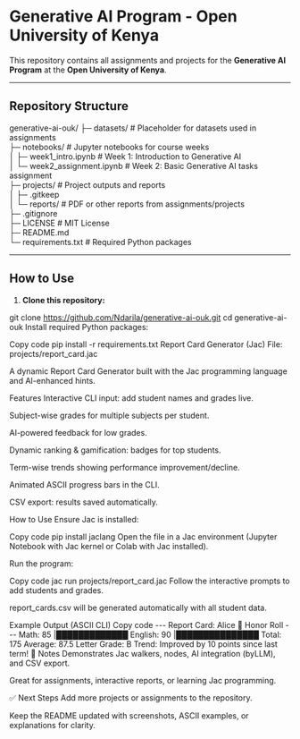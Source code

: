 # Generative AI Program - Open University of Kenya

This repository contains all assignments and projects for the **Generative AI Program** at the **Open University of Kenya**.

---

## Repository Structure

generative-ai-ouk/
├─ datasets/ # Placeholder for datasets used in assignments  
├─ notebooks/ # Jupyter notebooks for course weeks  
│  ├─ week1_intro.ipynb # Week 1: Introduction to Generative AI  
│  └─ week2_assignment.ipynb # Week 2: Basic Generative AI tasks assignment  
├─ projects/ # Project outputs and reports  
│  ├─ .gitkeep  
│  └─ reports/ # PDF or other reports from assignments/projects  
├─ .gitignore  
├─ LICENSE # MIT License  
├─ README.md  
└─ requirements.txt # Required Python packages

---

## How to Use

1. **Clone this repository:**

git clone https://github.com/Ndarila/generative-ai-ouk.git
cd generative-ai-ouk
Install required Python packages:

Copy code
pip install -r requirements.txt
Report Card Generator (Jac)
File: projects/report_card.jac

A dynamic Report Card Generator built with the Jac programming language and AI-enhanced hints.

Features
Interactive CLI input: add student names and grades live.

Subject-wise grades for multiple subjects per student.

AI-powered feedback for low grades.

Dynamic ranking & gamification: badges for top students.

Term-wise trends showing performance improvement/decline.

Animated ASCII progress bars in the CLI.

CSV export: results saved automatically.

How to Use
Ensure Jac is installed:

Copy code
pip install jaclang
Open the file in a Jac environment (Jupyter Notebook with Jac kernel or Colab with Jac installed).

Run the program:

Copy code
jac run projects/report_card.jac
Follow the interactive prompts to add students and grades.

report_cards.csv will be generated automatically with all student data.

Example Output (ASCII CLI)
Copy code
--- Report Card: Alice 🏅 Honor Roll ---
Math: 85 |█████████████
English: 90 |███████████████
Total: 175
Average: 87.5
Letter Grade: B
Trend: Improved by 10 points since last term! 🎉
Notes
Demonstrates Jac walkers, nodes, AI integration (byLLM), and CSV export.

Great for assignments, interactive reports, or learning Jac programming.

✅ Next Steps
Add more projects or assignments to the repository.

Keep the README updated with screenshots, ASCII examples, or explanations for clarity.
